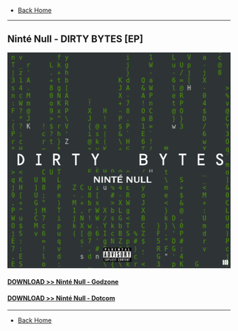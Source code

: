 * [Back Home](../README.md)

- - -

## Ninté Null - DIRTY BYTES [EP]

![NinteNull_DIRTY-BYTES-[EP]](./dirty-bytes.png)  

#### <a href="./NInte-Null_G0DZ0NE.mp3" download="NInte-Null_G0DZ0NE">DOWNLOAD >> Ninté Null - Godzone</a>  
#### <a href="./Ninte-Null_D0TC0M.mp3" download="Ninte-Null_D0TC0M">DOWNLOAD >> Ninté Null - Dotcom</a>

- - -

* [Back Home](../README.md)